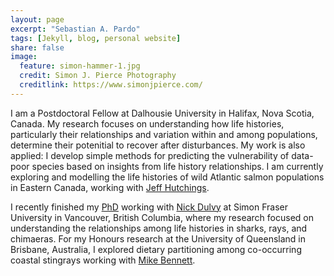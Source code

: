 ```yaml
---
layout: page
excerpt: "Sebastian A. Pardo"
tags: [Jekyll, blog, personal website]
share: false
image:
  feature: simon-hammer-1.jpg
  credit: Simon J. Pierce Photography
  creditlink: https://www.simonjpierce.com/
---
```


I am a Postdoctoral Fellow at Dalhousie University in Halifax, Nova Scotia, Canada. 
My research focuses on understanding how life histories, particularly their relationships and variation within and among populations, 
determine their potenitial to recover after disturbances. 
My work is also applied: I develop simple methods for predicting the
vulnerability of data-poor species based on insights from life history relationships.
I am currently exploring and modelling the life histories of wild Atlantic salmon populations in Eastern Canada, working with 
[Jeff Hutchings](http://www.fishlifehistory.ca/).

I recently finished my [PhD](http://summit.sfu.ca/item/17259) working with [Nick Dulvy](http://www.dulvy.com) at Simon Fraser University in Vancouver, British Columbia, where my research focused on understanding the relationships among life histories in sharks, rays, and chimaeras. 
For my Honours research at the University of Queensland in Brisbane, Australia, I explored dietary partitioning among co-occurring coastal stingrays working with [Mike Bennett](https://biomedical-sciences.uq.edu.au/profile/738/mike-bennett). 



